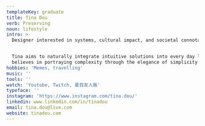 ```yaml
---
templateKey: graduate
title: Tina Dou
verb: Preserving
noun: lifestyle
intro: >-
  Designer interested in systems, cultural impact, and societal connotations.


  Tina aims to naturally integrate intuitive solutions into every day life. She
  believes in portraying complexity through the elegance of simplicity.
hobbies: 'Memes, travelling'
music: ''
tools: ''
watch: 'Youtube, Twitch, 夏目友人帳'
typeface: ''
instagram: 'https://www.instagram.com/tina.dou/'
linkedin: www.linkedin.com/in/tinadou
email: tina.dou@live.com
website: tinadou.com
---
```


